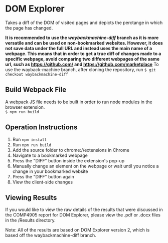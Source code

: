 # DOM Explorer
Takes a diff of the DOM of visited pages and depicts the perctange in which the page has changed. 

**It is recommended to use the *waybackmachine-diff* branch as it is more versatile and can be used on non-bookmarked websites. However, it does not save data under the full URL and instead uses the main name of a webpage. This means that in order to get a true diff of changes made to a specific webpage, avoid comparing two different webpages of the same url, such as https://github.com/ and https://github.com/marketplace**
To use the wayback-machine branch, after cloning the repository, run `$ git checkout waybackmachine-diff`

## Build Webpack File
A webpack JS file needs to be built in order to run node modules in the browser extension. <br>
`$ npm run build`

## Operation Instructions
1. Run `npm install`
2. Run `npm run build`
3. Add the source folder to chrome://extensions in Chrome
4. Navigate to a bookmarked webpage
5. Press the "DIFF" button inside the extension's pop-up
6. Manually change an element on the webpage or wait until you notice a change in your bookmarked website
7. Press the "DIFF" button again
8. View the client-side changes

## Viewing Results
If you would like to view the raw details of the results that were discussed in the COMP4905 report for DOM Explorer, please view the .pdf or .docx files in the /Results directory.

Note: All of the results are based on DOM Explorer version 2, which is based off the waybackmachine-diff branch.
